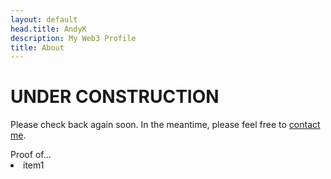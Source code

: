 ```yaml
---
layout: default
head.title: AndyK
description: My Web3 Profile 
title: About
---
```

# UNDER CONSTRUCTION
Please check back again soon. In the meantime, please feel free to [contact me](/contact).

<div tabindex="0" class="collapse collapse-plus border border-base-300 bg-base-100 rounded-box">
  <div class="collapse-title text-xl font-bold">
     Proof of...
  </div>
  <div class="collapse-content text-blue-600">
    <li>item1
  </div>
</div>
